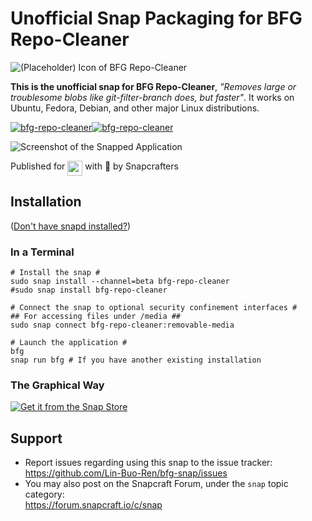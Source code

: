 # Unofficial Snap Packaging for BFG Repo-Cleaner
<!--
	Use the Staticaly service for easy access to in-repo pictures:
	https://www.staticaly.com/
-->
![(Placeholder) Icon of BFG Repo-Cleaner](https://cdn.statically.io/gh/Lin-Buo-Ren/bfg-snap/183812e9/snap/gui/bfg.png "(Placeholder) Icon of BFG Repo-Cleaner")

**This is the unofficial snap for BFG Repo-Cleaner**, *"Removes large or troublesome blobs like git-filter-branch does, but faster"*. It works on Ubuntu, Fedora, Debian, and other major Linux distributions.

[![bfg-repo-cleaner](https://snapcraft.io//bfg-repo-cleaner/badge.svg)](https://snapcraft.io/bfg-repo-cleaner)[![bfg-repo-cleaner](https://snapcraft.io//bfg-repo-cleaner/trending.svg?name=0)](https://snapcraft.io/bfg-repo-cleaner)

![Screenshot of the Snapped Application](https://cdn.statically.io/gh/Lin-Buo-Ren/bfg-snap/183812e9/snap/local/screenshots/bfg-help-carbon.png "Screenshot of the Snapped Application")

Published for <img src="http://anything.codes/slack-emoji-for-techies/emoji/tux.png" align="top" width="24" /> with 💝 by Snapcrafters

## Installation
([Don't have snapd installed?](https://snapcraft.io/docs/core/install))

### In a Terminal
    # Install the snap #
    sudo snap install --channel=beta bfg-repo-cleaner
    #sudo snap install bfg-repo-cleaner
    
    # Connect the snap to optional security confinement interfaces #
    ## For accessing files under /media ##
    sudo snap connect bfg-repo-cleaner:removable-media
    
    # Launch the application #
    bfg
    snap run bfg # If you have another existing installation

### The Graphical Way
[![Get it from the Snap Store](https://snapcraft.io/static/images/badges/en/snap-store-black.svg)](https://snapcraft.io/bfg-repo-cleaner)

<!-- Uncomment when you have test results
## What is Working
* [A list of functionallities that are verified working]

## What is NOT Working...yet 
Check out the [issue tracker](https://github.com/Lin-Buo-Ren/bfg-snap/issues) for known issues.
-->

## Support
* Report issues regarding using this snap to the issue tracker:  
  <https://github.com/Lin-Buo-Ren/bfg-snap/issues>
* You may also post on the Snapcraft Forum, under the `snap` topic category:  
  <https://forum.snapcraft.io/c/snap>
